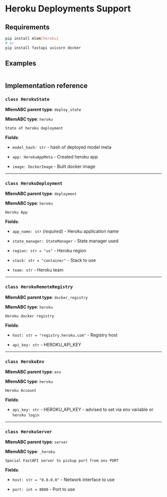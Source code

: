 # Heroku Deployments Support

## Requirements

```bash
pip install mlem[heroku]
# or
pip install fastapi uvicorn docker
```

## Examples

```python

```

## Implementation reference

### `class HerokuState`

**MlemABC parent type**: `deploy_state`

**MlemABC type**: `heroku`

    State of heroku deployment

**Fields**:

- `model_hash: str` - hash of deployed model meta

- `app: HerokuAppMeta` - Created heroku app

- `image: DockerImage` - Built docker image

---

### `class HerokuDeployment`

**MlemABC parent type**: `deployment`

**MlemABC type**: `heroku`

    Heroku App

**Fields**:

- `app_name: str` _(required)_ - Heroku application name

- `state_manager: StateManager` - State manager used

- `region: str = "us"` - Heroku region

- `stack: str = "container"` - Stack to use

- `team: str` - Heroku team

---

### `class HerokuRemoteRegistry`

**MlemABC parent type**: `docker_registry`

**MlemABC type**: `heroku`

    Heroku docker registry

**Fields**:

- `host: str = "registry.heroku.com"` - Registry host

- `api_key: str` - HEROKU_API_KEY

---

### `class HerokuEnv`

**MlemABC parent type**: `env`

**MlemABC type**: `heroku`

    Heroku Account

**Fields**:

- `api_key: str` - HEROKU_API_KEY - advised to set via env variable or
  `heroku login`

---

### `class HerokuServer`

**MlemABC parent type**: `server`

**MlemABC type**: `_heroku`

    Special FastAPI server to pickup port from env PORT

**Fields**:

- `host: str = "0.0.0.0"` - Network interface to use

- `port: int = 8080` - Port to use
